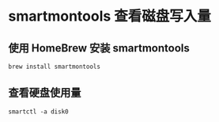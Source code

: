 # smartmontools 查看磁盘写入量

## 使用 HomeBrew 安装 smartmontools

`brew install smartmontools`

## 查看硬盘使用量

`smartctl -a disk0`
